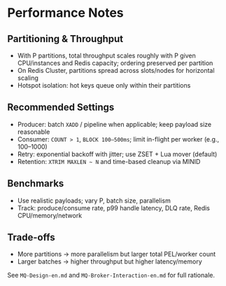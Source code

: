 # Performance Notes

## Partitioning & Throughput
- With P partitions, total throughput scales roughly with P given CPU/instances and Redis capacity; ordering preserved per partition
- On Redis Cluster, partitions spread across slots/nodes for horizontal scaling
- Hotspot isolation: hot keys queue only within their partitions

## Recommended Settings
- Producer: batch `XADD` / pipeline when applicable; keep payload size reasonable
- Consumer: `COUNT > 1`, `BLOCK 100–500ms`; limit in-flight per worker (e.g., 100–1000)
- Retry: exponential backoff with jitter; use ZSET + Lua mover (default)
- Retention: `XTRIM MAXLEN ~ N` and time-based cleanup via MINID

## Benchmarks
- Use realistic payloads; vary P, batch size, parallelism
- Track: produce/consume rate, p99 handle latency, DLQ rate, Redis CPU/memory/network

## Trade-offs
- More partitions → more parallelism but larger total PEL/worker count
- Larger batches → higher throughput but higher latency/memory

See `MQ-Design-en.md` and `MQ-Broker-Interaction-en.md` for full rationale.
